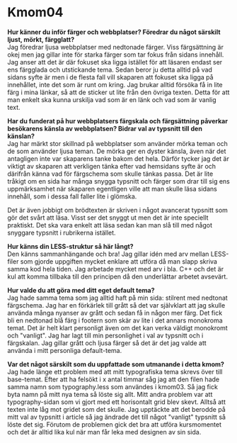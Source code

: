 Kmom04
===============================

**Hur känner du inför färger och webbplatser? Föredrar du något särskilt ljust, mörkt, färgglatt?**  
Jag föredrar ljusa webbplatser med nedtonade färger. Viss färgsättning är okej men jag gillar inte för starka
färger som tar fokus från sidans innehåll. Jag anser att det är där fokuset ska ligga istället för att läsaren
endast ser ens färgglada och utstickande tema. Sedan beror ju detta alltid på vad sidans syfte är men i de flesta
fall vill skaparen att fokuset ska ligga på innehållet, inte det som är runt om kring. Jag brukar alltid försöka
få in lite färg i mina länkar, så att de sticker ut lite från den övriga texten. Detta för att man enkelt ska kunna
urskilja vad som är en länk och vad som är vanlig text.

**Har du funderat på hur webbplatsers färgskala och färgsättning påverkar besökarens känsla av webbplatsen? Bidrar val av typsnitt till den känslan?**  
Jag har märkt stor skillnad på webbplatser som använder mörka teman och de som använder ljusa teman. De mörka ger en dyster
känsla, även när det antagligen inte var skaparens tanke bakom det hela. Därför tycker jag det är viktigt av skaparen att
verkligen tänka efter vad hemsidans syfte är och därifrån känna vad för färgschema som skulle tänkas passa. Det är lite tråkigt
om en sida har många snygga typsnitt och färger som drar till sig ens uppmärksamhet när skaparen egentligen ville att man
skulle läsa sidans innehåll, som i dessa fall faller lite i glömska.

Det är även jobbigt om brödtexten är skriven i något avancerat typsnitt som gör det svårt att läsa. Visst ser det snyggt ut men
det är inte speciellt praktiskt. Det ska vara enkelt att läsa sedan kan man slå till med något snyggare typsnitt i rubrikerna
istället.

**Hur känns din LESS-struktur så här långt?**  
Den känns sammanhängande och bra! Jag gillar idén med arv mellan LESS-filer som gjorde uppgiften mycket enklare att utföra
då man slapp skriva samma kod hela tiden. Jag arbetade mycket med arv i bla. C++ och det är kul att komma tillbaka till den
principen då den underlättar arbetet avsevärt.

**Hur valde du att göra med ditt eget default tema?**  
Jag hade samma tema som jag alltid haft på min sida: stilrent med nedtonat färgschema. Jag har en förkärlek till grått så
det var självklart att jag skulle använda många nyanser av grått och sedan få in någon mer färg. Det fick bli en nedtonad
blå färg i footern som skär av lite i det annars monokroma temat. Det är helt klart personligt även om det kan verka väldigt
monokromt och "vanligt". Jag har lagt till min personlighet i val av typsnitt och i färgskalan. Jag gillar grått och ljusa
färger så det är det jag valde att använda i mitt personliga default-tema.

**Var det något särskilt som du uppfattade som utmanande i detta kmom?**  
Jag hade länge ett problem med att mitt typografiska tema skrevs över till base-temat. Efter att ha felsökt i x antal timmar
såg jag att den filen hade samma namn som typography.less som användes i kmom03. Så jag fick byta namn på mitt nya tema så
löste sig allt. Mitt andra problem var att typography-sidan som vi gjort med ett horisontalt grid blev skevt. Alltså att
texten inte låg mot gridet som det skulle. Jag upptäckte att det berodde på mitt val av typsnitt i article så jag ändrade
det till något "vanligt" typsnitt så löste det sig. Förutom de problemen gick det bra att utföra kursmomentet och det är
alltid lika kul när man får leka med designen av sin sida.
